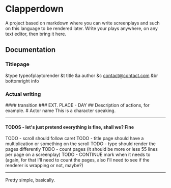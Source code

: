 # Clapperdown 
A project based on markdown where you can write screenplays and such on this language to be rendered later.
Write your plays anywhere, on any text editor, then bring it here.

## Documentation

### Titlepage
&type typeofplaytorender
&t title
&a author
&c contact@contact.com
\&br bottomright info

### Actual writing
\#### transition
\### EXT. PLACE - DAY
\## Description of actions, for example.
\# Actor name
This is a character speaking.

---

#### TODOS - let's just pretend everything is fine, shall we? Fine
TODO - scroll should follow caret
TODO - title page should have a multiplication or something on the scroll
TODO - type should render the pages differently
TODO - count pages (it should be more or less 55 lines per page on a screenplay)
TODO - CONTINUE mark when it needs to (again, for that I'll need to count the pages, also I'll need to see if the renderer is wrapping or not, maybe?)

---

Pretty simple, basically.


